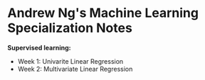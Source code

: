 # Andrew Ng's Machine Learning Specialization Notes
**Supervised learning:**
  * Week 1: Univarite Linear Regression
  * Week 2: Multivariate Linear Regression
